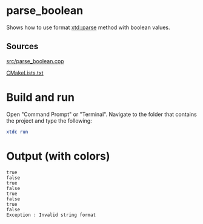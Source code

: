# parse_boolean

Shows how to use format [xtd::parse<bool>](https://gammasoft71.github.io/xtd/reference_guides/latest/group__xtd__core.html#gaf38b51b1a3c788f678bb6e89f7694ee4) method with boolean values.

## Sources

[src/parse_boolean.cpp](src/parse_boolean.cpp)

[CMakeLists.txt](CMakeLists.txt)

# Build and run

Open "Command Prompt" or "Terminal". Navigate to the folder that contains the project and type the following:

```cmake
xtdc run
```

# Output (with colors)

```
true
false
true
false
true
false
true
false
Exception : Invalid string format
```

